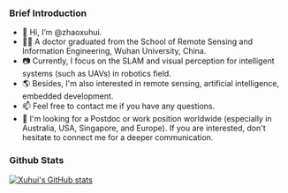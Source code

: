 <!---
zhaoxuhui/zhaoxuhui is a ✨ special ✨ repository because its `README.md` (this file) appears on your GitHub profile.
You can click the Preview link to take a look at your changes.
--->

### Brief Introduction
- 👋 Hi, I’m @zhaoxuhui.
- 👨‍🎓 A doctor graduated from the School of Remote Sensing and Information Engineering, Wuhan University, China.
- 📷 Currently, I focus on the SLAM and visual perception for intelligent systems (such as UAVs) in robotics field.
- 🌎 Besides, I'm also interested in remote sensing, artificial intelligence, embedded development.
- 📫 Feel free to contact me if you have any questions.
- 💬 I'm looking for a Postdoc or work position worldwide (especially in Australia, USA, Singapore, and Europe). If you are interested, don't hesitate to connect me for a deeper communication.

### Github Stats
[![Xuhui's GitHub stats](https://github-readme-stats.vercel.app/api?username=zhaoxuhui&show_icons=true&count_private=true)](https://github.com/zhaoxuhui)

